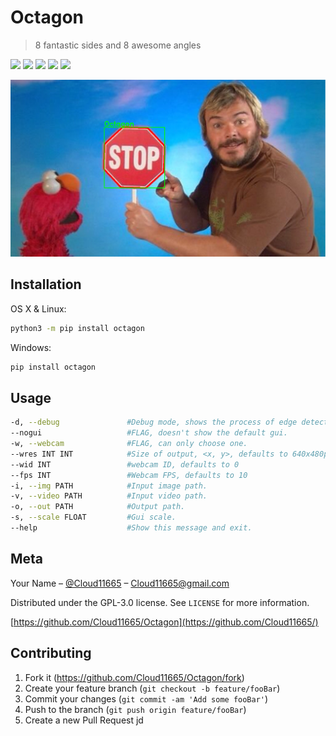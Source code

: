 # Octagon
> 8 fantastic sides and 8 awesome angles

[![](https://img.shields.io/github/workflow/status/Cloud11665/Octagon/Python%20application)](https://github.com/Cloud11665/Octagon/actions)
[![](https://img.shields.io/codefactor/grade/github/Cloud11665/Octagon)](https://www.codefactor.io/repository/github/cloud11665/octagon)
[![](https://img.shields.io/github/license/Cloud11665/Octagon)](https://github.com/Cloud11665/Octagon/blob/master/LICENSE)
[![](https://img.shields.io/pypi/v/Octagon)](https://pypi.org/project/Octagon)
[![](https://img.shields.io/pypi/pyversions/Octagon)](https://pypi.org/project/Octagon)

<img src="https://raw.githubusercontent.com/Cloud11665/Octagon/master/src/img/output.png" width=700px>

## Installation

OS X & Linux:
```sh
python3 -m pip install octagon
```
Windows:
```sh
pip install octagon
```

## Usage
```sh
-d, --debug               #Debug mode, shows the process of edge detection.
--nogui                   #FLAG, doesn't show the default gui.
-w, --webcam              #FLAG, can only choose one.
--wres INT INT            #Size of output, <x, y>, defaults to 640x480px
--wid INT                 #webcam ID, defaults to 0
--fps INT                 #Webcam FPS, defaults to 10
-i, --img PATH            #Input image path.
-v, --video PATH          #Input video path.
-o, --out PATH            #Output path.
-s, --scale FLOAT         #Gui scale.
--help                    #Show this message and exit.
```

## Meta

Your Name – [@Cloud11665](https://twitter.com/Cloud11665) – Cloud11665@gmail.com

Distributed under the GPL-3.0 license. See ``LICENSE`` for more information.

[https://github.com/Cloud11665/Octagon](https://github.com/Cloud11665/)

## Contributing

1. Fork it (<https://github.com/Cloud11665/Octagon/fork>)
2. Create your feature branch (`git checkout -b feature/fooBar`)
3. Commit your changes (`git commit -am 'Add some fooBar'`)
4. Push to the branch (`git push origin feature/fooBar`)
5. Create a new Pull Request
jd
